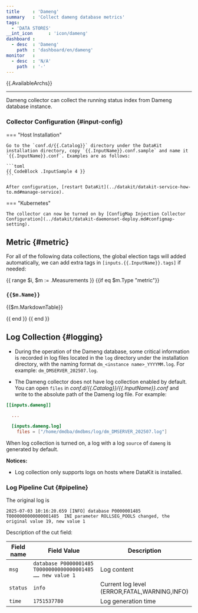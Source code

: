 ```yaml
---
title     : 'Dameng'
summary   : 'Collect dameng database metrics'
tags:
  - 'DATA STORES'
__int_icon      : 'icon/dameng'
dashboard :
  - desc  : 'Dameng'
    path  : 'dashboard/en/dameng'
monitor   :
  - desc  : 'N/A'
    path  : '-'
---
```



{{.AvailableArchs}}

---

Dameng collector can collect the running status index from Dameng database instance.

### Collector Configuration {#input-config}

<!-- markdownlint-disable MD046 -->
=== "Host Installation"

    Go to the `conf.d/{{.Catalog}}` directory under the DataKit installation directory, copy `{{.InputName}}.conf.sample` and name it `{{.InputName}}.conf`. Examples are as follows:

    ```toml
    {{ CodeBlock .InputSample 4 }}
    ```

    After configuration, [restart DataKit](../datakit/datakit-service-how-to.md#manage-service).

=== "Kubernetes"

    The collector can now be turned on by [ConfigMap Injection Collector Configuration](../datakit/datakit-daemonset-deploy.md#configmap-setting).
<!-- markdownlint-enable -->

## Metric {#metric}

For all of the following data collections, the global election tags will added automatically, we can add extra tags in `[inputs.{{.InputName}}.tags]` if needed:

{{ range $i, $m := .Measurements }}
{{if eq $m.Type "metric"}}

### `{{$m.Name}}`

{{$m.MarkdownTable}}

{{ end }}
{{ end }}

## Log Collection {#logging}

- During the operation of the Dameng database, some critical information is recorded in log files located in the `log` directory under the installation directory, with the naming format `dm_<instance name>_YYYYMM.log`. For example: `dm_DMSERVER_202507.log`.

- The Dameng collector does not have log collection enabled by default. You can open `files` in *conf.d/{{.Catalog}}/{{.InputName}}.conf*  and write to the absolute path of the Dameng log file. For example:

```toml
[[inputs.dameng]]

  ...

  [inputs.dameng.log]
    files = ["/home/dmdba/dmdbms/log/dm_DMSERVER_202507.log"]
```

When log collection is turned on, a log with a log `source` of `dameng` is generated by default.

**Notices:**

- Log collection only supports logs on hosts where DataKit is installed.

### Log Pipeline Cut {#pipeline}

The original log is

``` log
2025-07-03 10:16:20.659 [INFO] database P0000001485 T0000000000000001485  INI parameter ROLLSEG_POOLS changed, the original value 19, new value 1
```

Description of the cut field:

| Field name         | Field Value                                                      | Description                                                    |
| ---                | ---                                                              | ---                                                            |
| `msg`              | `database P0000001485 T0000000000000001485  …… new value 1`   | Log content                                                    |
| `status`           | `info`                                                          | Current log level (ERROR,FATAL,WARNING,INFO)  |
| `time`             | `1751537780`                                            | Log generation time                                            |
